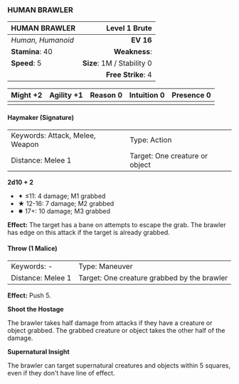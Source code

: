 ### HUMAN BRAWLER

| HUMAN BRAWLER     |          **Level 1 Brute** |
| :---------------- | -------------------------: |
| *Human, Humanoid* |                  **EV 16** |
| **Stamina**: 40   |              **Weakness**: |
| **Speed**: 5      | **Size**: 1M / Stability 0 |
|                   |         **Free Strike**: 4 |

| **Might** +2 | **Agility** +1 | **Reason** 0 | **Intuition** 0 | **Presence** 0 |
| ------------ | -------------- | ------------ | --------------- | -------------- |
|              |                |              |                 |                |

#### Haymaker (Signature)

|                                 |                                |
| :------------------------------ | :----------------------------- |
| Keywords: Attack, Melee, Weapon | Type: Action                   |
| Distance: Melee 1               | Target: One creature or object |

**2d10 + 2**

- ✦ ≤11: 4 damage; M1 grabbed
- ★ 12-16: 7 damage; M2 grabbed
- ✸ 17+: 10 damage; M3 grabbed

**Effect:** The target has a bane on attempts to escape the grab. The brawler has edge on this attack if the target is already grabbed.

#### Throw (1 Malice)

|                   |                                             |
| :---------------- | :------------------------------------------ |
| Keywords: -       | Type: Maneuver                              |
| Distance: Melee 1 | Target: One creature grabbed by the brawler |

**Effect:** Push 5.

**Shoot the Hostage**

The brawler takes half damage from attacks if they have a creature or object grabbed. The grabbed creature or object takes the other half of the damage.

**Supernatural Insight**

The brawler can target supernatural creatures and objects within 5 squares, even if they don't have line of effect.
